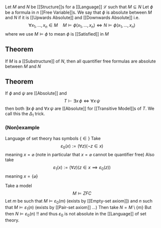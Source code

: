 Let $M$ and $N$ be [[Structure]]s for a [[Language]] $\mathcal{L}$ such that $M\subseteq N$
Let $\phi$ be a formula in $n$ [[Free Variable]]s.
We say that $\phi$ is absolute between $M$ and $N$ if 
it is [[Upwards Absolute]] and [[Downwards Absolute]] i.e.
$$
\forall x_{1},\dots,x_{n} \in M\quad %quad
M\models\phi(x_{1},\dots,x_{n}) \iff N\models\phi(x_{1},\dots,x_{n})
$$
where we use $M\models \phi$ to mean $\phi$ is [[Satisfied]] in $M$

## Theorem
If $M$ is a [[Substructure]] of $N$, 
then all quantifier free formulas are absolute between $M$ and $N$
## Theorem
If $\phi$ and $\psi$ are [[Absolute]] and 
$$
T\vdash \exists x\,\phi \iff \forall x\, \psi
$$
then both $\exists x\,\phi$ and $\forall x\,\psi$ are [[Absolute]] for [[Transitive Model]]s of $T$.
We call this the $\Delta_{1}$ trick.

### (Non)example
Language of set theory has symbols $\{ \in \}$
Take
$$
\varepsilon_{0}(x) := (\forall z)(\neg z \in x)
$$
meaning $x=\varnothing$ 
(note in particular that $x=\varnothing$ cannot be quantifier free)
Also take
$$
\varepsilon_{1}(x):=(\forall z)(z\in x \implies \varepsilon_{0}(z))
$$
meaning $x=\{ \varnothing \}$

Take a model
$$
M\models ZFC
$$
Let $m$ be such that $M\models\varepsilon_{0}(m)$ (exists by [[Empty-set axiom]])
and $n$ such that $M\models\varepsilon_{1}(n)$ (exists by [[Pair-set axiom]] ...)
Then take $N=M\setminus\{ m \}$
But then $N\models\varepsilon_{0}(n)$ !!
and thus $\varepsilon_{0}$ is not absolute in the [[Language]] of set theory.
